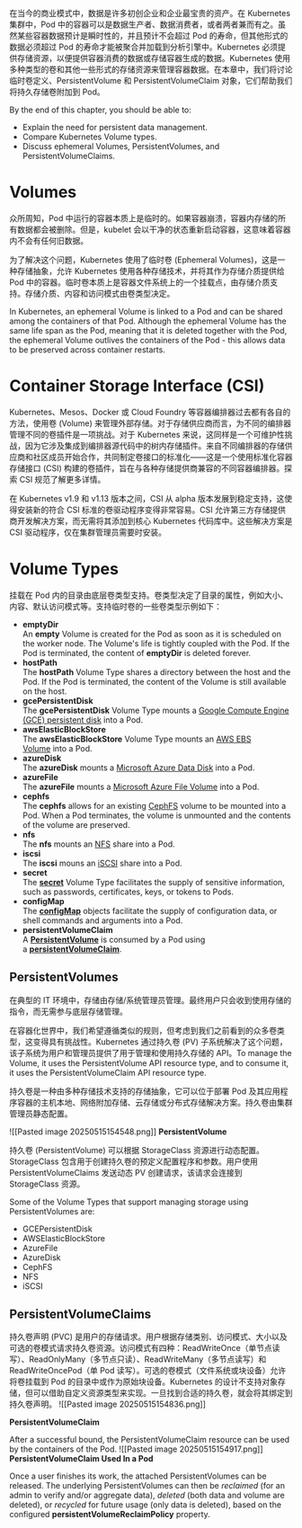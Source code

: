 在当今的商业模式中，数据是许多初创企业和企业最宝贵的资产。在 Kubernetes 集群中，Pod 中的容器可以是数据生产者、数据消费者，或者两者兼而有之。虽然某些容器数据预计是瞬时性的，并且预计不会超过 Pod 的寿命，但其他形式的数据必须超过 Pod 的寿命才能被聚合并加载到分析引擎中。Kubernetes 必须提供存储资源，以便提供容器消费的数据或存储容器生成的数据。Kubernetes 使用多种类型的卷和其他一些形式的存储资源来管理容器数据。在本章中，我们将讨论临时卷定义、PersistentVolume 和 PersistentVolumeClaim 对象，它们帮助我们将持久存储卷附加到 Pod。

By the end of this chapter, you should be able to:

- Explain the need for persistent data management.
- Compare Kubernetes Volume types.
- Discuss ephemeral Volumes, PersistentVolumes, and PersistentVolumeClaims.

# Volumes
众所周知，Pod 中运行的容器本质上是临时的。如果容器崩溃，容器内存储的所有数据都会被删除。但是，kubelet 会以干净的状态重新启动容器，这意味着容器内不会有任何旧数据。

为了解决这个问题，Kubernetes 使用了临时卷 (Ephemeral Volumes)，这是一种存储抽象，允许 Kubernetes 使用各种存储技术，并将其作为存储介质提供给 Pod 中的容器。临时卷本质上是容器文件系统上的一个挂载点，由存储介质支持。存储介质、内容和访问模式由卷类型决定。

In Kubernetes, an ephemeral Volume is linked to a Pod and can be shared among the containers of that Pod. Although the ephemeral Volume has the same life span as the Pod, meaning that it is deleted together with the Pod, the ephemeral Volume outlives the containers of the Pod - this allows data to be preserved across container restarts.


# Container Storage Interface (CSI)
Kubernetes、Mesos、Docker 或 Cloud Foundry 等容器编排器过去都有各自的方法，使用卷 (Volume) 来管理外部存储。对于存储供应商而言，为不同的编排器管理不同的卷插件是一项挑战。对于 Kubernetes 来说，这同样是一个可维护性挑战，因为它涉及集成到编排器源代码中的树内存储插件。来自不同编排器的存储供应商和社区成员开始合作，共同制定卷接口的标准化——这是一个使用标准化容器存储接口 (CSI) 构建的卷插件，旨在与各种存储提供商兼容的不同容器编排器。探索 CSI 规范了解更多详情。

在 Kubernetes v1.9 和 v1.13 版本之间，CSI 从 alpha 版本发展到稳定支持，这使得安装新的符合 CSI 标准的卷驱动程序变得非常容易。CSI 允许第三方存储提供商开发解决方案，而无需将其添加到核心 Kubernetes 代码库中。这些解决方案是 CSI 驱动程序，仅在集群管理员需要时安装。

# Volume Types
挂载在 Pod 内的目录由底层卷类型支持。卷类型决定了目录的属性，例如大小、内容、默认访问模式等。支持临时卷的一些卷类型示例如下：

- **emptyDir**  
    An **empty** Volume is created for the Pod as soon as it is scheduled on the worker node. The Volume's life is tightly coupled with the Pod. If the Pod is terminated, the content of **emptyDir** is deleted forever.  
- **hostPath**  
    The **hostPath** Volume Type shares a directory between the host and the Pod. If the Pod is terminated, the content of the Volume is still available on the host.
- **gcePersistentDisk**  
    The **gcePersistentDisk** Volume Type mounts a [Google Compute Engine (GCE) persistent disk](https://cloud.google.com/compute/docs/disks/) into a Pod.
- **awsElasticBlockStore**  
    The **awsElasticBlockStore** Volume Type mounts an [AWS EBS Volume](https://aws.amazon.com/ebs/) into a Pod. 
- **azureDisk**  
    The **azureDisk** mounts a [Microsoft Azure Data Disk](https://docs.microsoft.com/en-us/azure/virtual-machines/linux/managed-disks-overview) into a Pod.
- **azureFile**  
    The **azureFile** mounts a [Microsoft Azure File Volume](https://github.com/kubernetes/examples/tree/master/staging/volumes/azure_file) into a Pod.
- **cephfs**  
    The **cephfs** allows for an existing [CephFS](https://ceph.io/ceph-storage/) volume to be mounted into a Pod. When a Pod terminates, the volume is unmounted and the contents of the volume are preserved.
- **nfs**  
    The **nfs** mounts an [NFS](https://github.com/kubernetes/examples/tree/master/staging/volumes/nfs) share into a Pod.
- **iscsi**  
    The **iscsi** mouns an [iSCSI](https://github.com/kubernetes/examples/tree/master/volumes/iscsi) share into a Pod.
- **secret**  
    The **[secret](https://kubernetes.io/docs/concepts/configuration/secret/)** Volume Type facilitates the supply of sensitive information, such as passwords, certificates, keys, or tokens to Pods.
- **configMap**  
    The **[configMap](https://kubernetes.io/docs/concepts/configuration/configmap/)** objects facilitate the supply of configuration data, or shell commands and arguments into a Pod.
- **persistentVolumeClaim**  
    A **[PersistentVolume](https://kubernetes.io/docs/concepts/storage/persistent-volumes/)** is consumed by a Pod using a **[persistentVolumeClaim](https://kubernetes.io/docs/concepts/storage/persistent-volumes/#persistentvolumeclaims)**.

## PersistentVolumes
在典型的 IT 环境中，存储由存储/系统管理员管理。最终用户只会收到使用存储的指令，而无需参与底层存储管理。

在容器化世界中，我们希望遵循类似的规则，但考虑到我们之前看到的众多卷类型，这变得具有挑战性。Kubernetes 通过持久卷 (PV) 子系统解决了这个问题，该子系统为用户和管理员提供了用于管理和使用持久存储的 API。To manage the Volume, it uses the PersistentVolume API resource type, and to consume it, it uses the PersistentVolumeClaim API resource type.

持久卷是一种由多种存储技术支持的存储抽象，它可以位于部署 Pod 及其应用程序容器的主机本地、网络附加存储、云存储或分布式存储解决方案。持久卷由集群管理员静态配置。

![[Pasted image 20250515154548.png]]
**PersistentVolume**

持久卷 (PersistentVolume) 可以根据 StorageClass 资源进行动态配置。StorageClass 包含用于创建持久卷的预定义配置程序和参数。用户使用 PersistentVolumeClaims 发送动态 PV 创建请求，该请求会连接到 StorageClass 资源。

Some of the Volume Types that support managing storage using PersistentVolumes are:

- GCEPersistentDisk
- AWSElasticBlockStore
- AzureFile
- AzureDisk
- CephFS
- NFS
- iSCSI

## PersistentVolumeClaims
持久卷声明 (PVC) 是用户的存储请求。用户根据存储类别、访问模式、大小以及可选的卷模式请求持久卷资源。访问模式有四种：ReadWriteOnce（单节点读写）、ReadOnlyMany（多节点只读）、ReadWriteMany（多节点读写）和 ReadWriteOncePod（单 Pod 读写）。可选的卷模式（文件系统或块设备）允许将卷挂载到 Pod 的目录中或作为原始块设备。Kubernetes 的设计不支持对象存储，但可以借助自定义资源类型来实现。一旦找到合适的持久卷，就会将其绑定到持久卷声明。
![[Pasted image 20250515154836.png]]

**PersistentVolumeClaim**

After a successful bound, the PersistentVolumeClaim resource can be used by the containers of the Pod.
![[Pasted image 20250515154917.png]]
**PersistentVolumeClaim Used In a Pod**

Once a user finishes its work, the attached PersistentVolumes can be released. The underlying PersistentVolumes can then be _reclaimed_ (for an admin to verify and/or aggregate data), _deleted_ (both data and volume are deleted), or _recycled_ for future usage (only data is deleted), based on the configured **persistentVolumeReclaimPolicy** property.